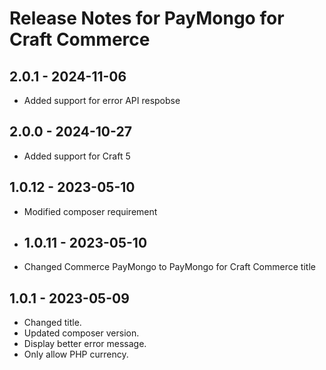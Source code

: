 # Release Notes for PayMongo for Craft Commerce

## 2.0.1 - 2024-11-06
- Added support for error API respobse

## 2.0.0 - 2024-10-27
- Added support for Craft 5

## 1.0.12 - 2023-05-10
- Modified composer requirement

- ## 1.0.11 - 2023-05-10
- Changed Commerce PayMongo to PayMongo for Craft Commerce title

## 1.0.1 - 2023-05-09

- Changed title.
- Updated composer version.
- Display better error message.
- Only allow PHP currency.